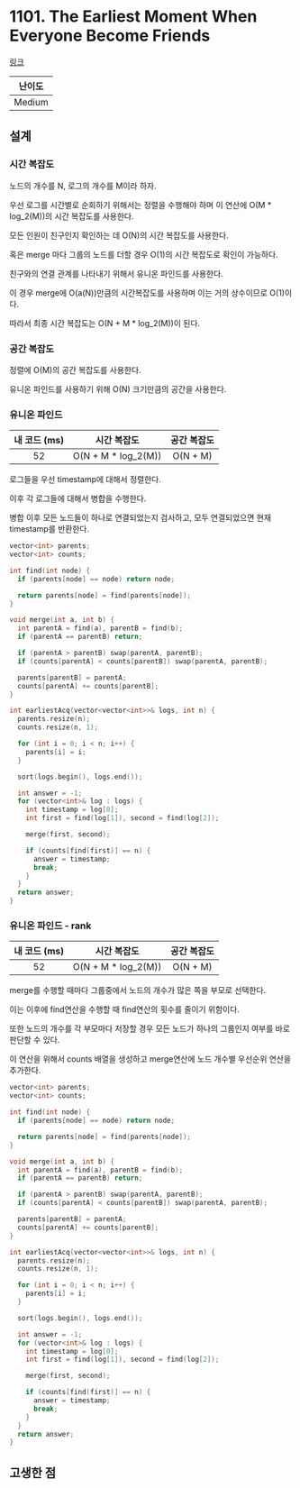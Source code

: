 # 1101. The Earliest Moment When Everyone Become Friends

[링크](https://leetcode.com/problems/the-earliest-moment-when-everyone-become-friends/)

| 난이도 |
| :----: |
| Medium |

## 설계

### 시간 복잡도

노드의 개수를 N, 로그의 개수를 M이라 하자.

우선 로그를 시간별로 순회하기 위해서는 정렬을 수행해야 하며 이 연산에 O(M \* log_2(M))의 시간 복잡도를 사용한다.

모든 인원이 친구인지 확인하는 데 O(N)의 시간 복잡도를 사용한다.

혹은 merge 마다 그룹의 노드를 더할 경우 O(1)의 시간 복잡도로 확인이 가능하다.

친구와의 연결 관계를 나타내기 위해서 유니온 파인드를 사용한다.

이 경우 merge에 O(a(N))만큼의 시간복잡도를 사용하며 이는 거의 상수이므로 O(1)이다.

따라서 최종 시간 복잡도는 O(N + M \* log_2(M))이 된다.

### 공간 복잡도

정렬에 O(M)의 공간 복잡도를 사용한다.

유니온 파인드를 사용하기 위해 O(N) 크기만큼의 공간을 사용한다.

### 유니온 파인드

| 내 코드 (ms) |     시간 복잡도      | 공간 복잡도 |
| :----------: | :------------------: | :---------: |
|      52      | O(N + M \* log_2(M)) |  O(N + M)   |

로그들을 우선 timestamp에 대해서 정렬한다.

이후 각 로그들에 대해서 병합을 수행한다.

병합 이후 모든 노드들이 하나로 연결되었는지 검사하고, 모두 연결되었으면 현재 timestamp를 반환한다.

```cpp
vector<int> parents;
vector<int> counts;

int find(int node) {
  if (parents[node] == node) return node;

  return parents[node] = find(parents[node]);
}

void merge(int a, int b) {
  int parentA = find(a), parentB = find(b);
  if (parentA == parentB) return;

  if (parentA > parentB) swap(parentA, parentB);
  if (counts[parentA] < counts[parentB]) swap(parentA, parentB);

  parents[parentB] = parentA;
  counts[parentA] += counts[parentB];
}

int earliestAcq(vector<vector<int>>& logs, int n) {
  parents.resize(n);
  counts.resize(n, 1);

  for (int i = 0; i < n; i++) {
    parents[i] = i;
  }

  sort(logs.begin(), logs.end());

  int answer = -1;
  for (vector<int>& log : logs) {
    int timestamp = log[0];
    int first = find(log[1]), second = find(log[2]);

    merge(first, second);

    if (counts[find(first)] == n) {
      answer = timestamp;
      break;
    }
  }
  return answer;
}
```

### 유니온 파인드 - rank

| 내 코드 (ms) |     시간 복잡도      | 공간 복잡도 |
| :----------: | :------------------: | :---------: |
|      52      | O(N + M \* log_2(M)) |  O(N + M)   |

merge를 수행할 때마다 그룹중에서 노드의 개수가 많은 쪽을 부모로 선택한다.

이는 이후에 find연산을 수행할 때 find연산의 횟수를 줄이기 위함이다.

또한 노드의 개수를 각 부모마다 저장할 경우 모든 노드가 하나의 그룹인지 여부를 바로 판단할 수 있다.

이 연산을 위해서 counts 배열을 생성하고 merge연산에 노드 개수별 우선순위 연산을 추가한다.

```cpp
vector<int> parents;
vector<int> counts;

int find(int node) {
  if (parents[node] == node) return node;

  return parents[node] = find(parents[node]);
}

void merge(int a, int b) {
  int parentA = find(a), parentB = find(b);
  if (parentA == parentB) return;

  if (parentA > parentB) swap(parentA, parentB);
  if (counts[parentA] < counts[parentB]) swap(parentA, parentB);

  parents[parentB] = parentA;
  counts[parentA] += counts[parentB];
}

int earliestAcq(vector<vector<int>>& logs, int n) {
  parents.resize(n);
  counts.resize(n, 1);

  for (int i = 0; i < n; i++) {
    parents[i] = i;
  }

  sort(logs.begin(), logs.end());

  int answer = -1;
  for (vector<int>& log : logs) {
    int timestamp = log[0];
    int first = find(log[1]), second = find(log[2]);

    merge(first, second);

    if (counts[find(first)] == n) {
      answer = timestamp;
      break;
    }
  }
  return answer;
}
```

## 고생한 점
